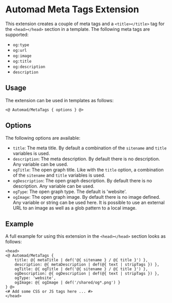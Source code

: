 # Automad Meta Tags Extension

This extension creates a couple of meta tags and a `<title></title>` tag for the `<head></head>` section in a template. The following meta tags are supported:

* `og:type`  
* `og:url` 
* `og:image`
* `og:title`
* `og:description`
* `description`

## Usage

The extension can be used in templates as follows:

	<@ Automad/MetaTags { options } @>
		
## Options 

The following options are available:

* `title`: The meta title. By default a combination of the `sitename` and `title` variables is used.
* `description`: The meta description. By default there is no description. Any variable can be used.
* `ogTitle`: The open graph title. Like with the `title` option, a combination of the `sitename` and `title` variables is used.
* `ogDescription`: The open graph description. By default there is no description. Any variable can be used.
* `ogType`: The open graph type. The default is 'website'.
* `ogImage`: The open graph image. By default there is no image defined. Any variable or string can be used here. It is possible to use an external URL to an image as well as a glob pattern to a local image. 

## Example

A full example for using this extension in the `<head></head>` section looks as follows:

	<head>
	<@ Automad/MetaTags { 
		title: @{ metaTitle | def('@{ sitename } / @{ title }') },
		description: @{ metaDescription | def(@{ text | stripTags }) },
		ogTitle: @{ ogTitle | def('@{ sitename } / @{ title }') },
		ogDescription: @{ ogDescription | def(@{ text | stripTags }) },
		ogType: 'website',
		ogImage: @{ ogImage | def('/shared/og*.png') }
	} @>
	<# Add some CSS or JS tags here ... #>
	</head>